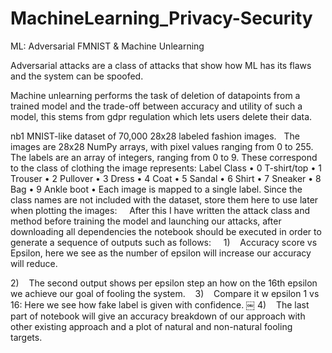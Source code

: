 # MachineLearning_Privacy-Security
ML: Adversarial FMNIST &amp; Machine Unlearning

Adversarial attacks are a class of attacks that show how ML has its flaws and the system can be spoofed.

Machine unlearning performs the task of deletion of datapoints from a trained model and the trade-off between accuracy and utility of such a model, this stems from gdpr regulation which lets users delete their data.



nb1 MNIST-like dataset of 70,000 28x28 labeled fashion images.
 
The images are 28x28 NumPy arrays, with pixel values ranging from 0 to 255. The labels are an array of integers, ranging from 0 to 9. These correspond to the class of clothing the image represents:
Label Class
	•	0 T-shirt/top
	•	1 Trouser
	•	2 Pullover
	•	3 Dress
	•	4 Coat
	•	5 Sandal
	•	6 Shirt
	•	7 Sneaker
	•	8 Bag
	•	9 Ankle boot
	•	Each image is mapped to a single label. Since the class names are not included with the dataset, store them here to use later when plotting the images:
 
 
After this I have written the attack class and method before training the model and launching our attacks, after downloading all dependencies the notebook should be executed in order to generate a sequence of outputs such as follows: 
 
 
1)    Accuracy score vs Epsilon, here we see as the number of epsilon will increase our accuracy will reduce.

2)    The second output shows per epsilon step an how on the 16th epsilon we achieve our goal of fooling the system. 
 
3)    Compare it w epsilon 1 vs 16: Here we see how fake label is given with confidence.
￼
4)    The last part of notebook will give an accuracy breakdown of our approach with other existing approach and a plot of natural and non-natural fooling targets.

